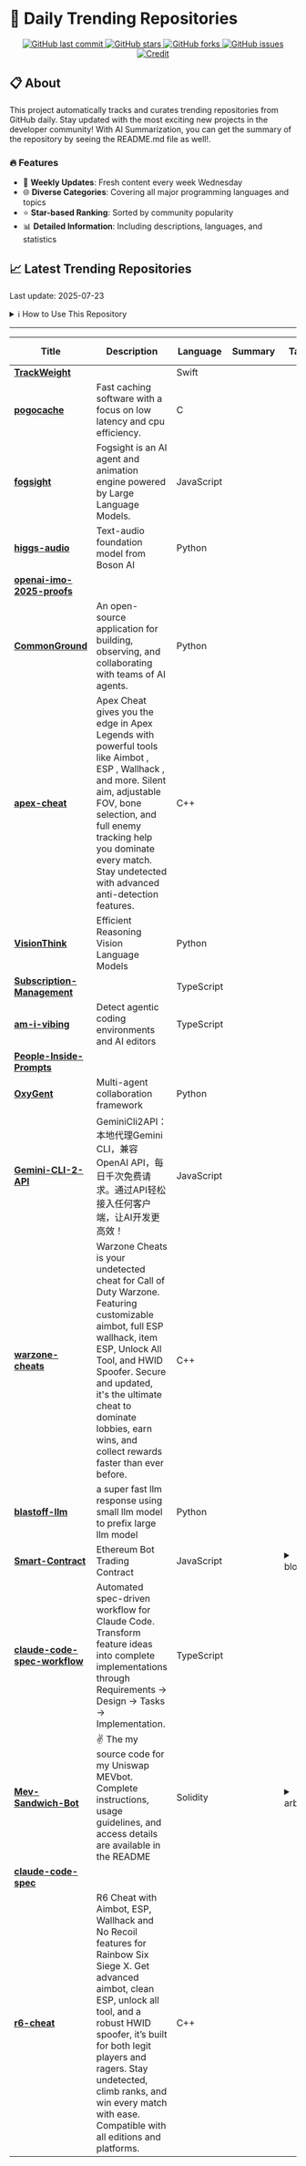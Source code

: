 # 🌟 Daily Trending Repositories

<div align="center">
<a href="https://github.com/marc-ko/daily-trending-repo/commits/main">
    <img src="https://img.shields.io/github/last-commit/marc-ko/daily-trending-repo" alt="GitHub last commit" />
</a>

<a href="https://github.com/marc-ko/daily-trending-repo/stargazers">
    <img src="https://img.shields.io/github/stars/marc-ko/daily-trending-repo" alt="GitHub stars" />
</a>
<a href="https://github.com/marc-ko/daily-trending-repo/network/members">
    <img src="https://img.shields.io/github/forks/marc-ko/daily-trending-repo" alt="GitHub forks" />
</a>
<a href="https://github.com/marc-ko/daily-trending-repo/issues">
    <img src="https://img.shields.io/github/issues/marc-ko/daily-trending-repo" alt="GitHub issues" />
</a>
<a alt="credit" href="https://github.com/zezhishao/DailyArXiv">
 <img src="https://img.shields.io/badge/credit%20-%20Idea%20From%20This%20Repo-blue" alt="Credit">
</a>
</div>

## 📋 About

This project automatically tracks and curates trending repositories from GitHub daily. Stay updated with the most exciting new projects in the developer community! With AI Summarization, you can get the summary of the repository by seeing the README.md file as well!.

### 🔥 Features

- 🔄 **Weekly Updates**: Fresh content every week Wednesday
- 🌐 **Diverse Categories**: Covering all major programming languages and topics
- ⭐ **Star-based Ranking**: Sorted by community popularity
- 📊 **Detailed Information**: Including descriptions, languages, and statistics

## 📈 Latest Trending Repositories

Last update: 2025-07-23

<details>
<summary>ℹ️ How to Use This Repository</summary>

1. **Star & Watch**: Click the 'Star' and 'Watch' buttons to receive weekly email notifications
2. **Browse**: Explore trending repositories organized by popularity
3. **Contribute**: Feel free to open issues or suggest improvements

</details>

---

| **Title** | **Description** | **Language** | **Summary** | **Tags** | **Stars Count** |
| --- | --- | --- | --- | --- | --- |
| **[TrackWeight](https://github.com/KrishKrosh/TrackWeight)** |  | Swift |  |  | 2594 |
| **[pogocache](https://github.com/tidwall/pogocache)** | Fast caching software with a focus on low latency and cpu efficiency. | C |  |  | 539 |
| **[fogsight](https://github.com/fogsightai/fogsight)** | Fogsight is an AI agent and animation engine powered by Large Language Models. | JavaScript |  |  | 513 |
| **[higgs-audio](https://github.com/boson-ai/higgs-audio)** | Text-audio foundation model from Boson AI | Python |  |  | 433 |
| **[openai-imo-2025-proofs](https://github.com/aw31/openai-imo-2025-proofs)** |  |  |  |  | 427 |
| **[CommonGround](https://github.com/Intelligent-Internet/CommonGround)** | An open-source application for building, observing, and collaborating with teams of AI agents. | Python |  |  | 320 |
| **[apex-cheat](https://github.com/lzrrtcyldruklnvo/apex-cheat)** | Apex Cheat gives you the edge in Apex Legends with powerful tools like Aimbot , ESP , Wallhack , and more. Silent aim, adjustable FOV, bone selection, and full enemy tracking help you dominate every match. Stay undetected with advanced anti-detection features. | C++ |  |  | 295 |
| **[VisionThink](https://github.com/dvlab-research/VisionThink)** | Efficient Reasoning Vision Language Models | Python |  |  | 287 |
| **[Subscription-Management](https://github.com/huhusmang/Subscription-Management)** |  | TypeScript |  |  | 273 |
| **[am-i-vibing](https://github.com/ascorbic/am-i-vibing)** | Detect agentic coding environments and AI editors | TypeScript |  |  | 273 |
| **[People-Inside-Prompts](https://github.com/metapromptjc/People-Inside-Prompts)** |  |  |  |  | 272 |
| **[OxyGent](https://github.com/jd-opensource/OxyGent)** | Multi-agent collaboration framework | Python |  |  | 263 |
| **[Gemini-CLI-2-API](https://github.com/justlovemaki/Gemini-CLI-2-API)** | GeminiCli2API：本地代理Gemini CLI，兼容OpenAI API，每日千次免费请求。通过API轻松接入任何客户端，让AI开发更高效！ | JavaScript |  |  | 239 |
| **[warzone-cheats](https://github.com/ElusionCheats/warzone-cheats)** | Warzone Cheats is your undetected cheat for Call of Duty Warzone. Featuring customizable aimbot, full ESP wallhack, item ESP, Unlock All Tool, and HWID Spoofer. Secure and updated, it's the ultimate cheat to dominate lobbies, earn wins, and collect rewards faster than ever before. | C++ |  |  | 204 |
| **[blastoff-llm](https://github.com/realtime-ai/blastoff-llm)** | a super fast llm response using small llm model to prefix large llm model | Python |  |  | 198 |
| **[Smart-Contract](https://github.com/99Fendrithh7hBY/Smart-Contract)** | Ethereum Bot Trading Contract | JavaScript |  | <details><summary>block...</summary><p>blockchain, codepen, crypto-bot, crypto-trading, defi, dex, eth, ethereum, ethereum-mainnet, evm, mempool, metamask, mev, smart-contract, solidity, uniswap, uniswap-v3, web3</p></details> | 195 |
| **[claude-code-spec-workflow](https://github.com/Pimzino/claude-code-spec-workflow)** | Automated spec-driven workflow for Claude Code. Transform feature ideas into complete implementations through Requirements → Design → Tasks → Implementation. | TypeScript |  |  | 194 |
| **[Mev-Sandwich-Bot](https://github.com/Halthorkj1009oA/Mev-Sandwich-Bot)** | ✌️ The my source code for my Uniswap MEVbot. Complete instructions, usage guidelines, and access details are available in the README | Solidity |  | <details><summary>arbit...</summary><p>arbitrage, blockchain, bnbnodejs, bot, crypto-bot, decentralized-exchanges, dex, ethereum, javascript, mempool, mev, passive, smart-contracts, solana, solidity, trade, trading, trump</p></details> | 181 |
| **[claude-code-spec](https://github.com/gotalab/claude-code-spec)** |  |  |  |  | 176 |
| **[r6-cheat](https://github.com/24imepuza/r6-cheat)** | R6 Cheat with Aimbot, ESP, Wallhack and No Recoil features for Rainbow Six Siege X. Get advanced aimbot, clean ESP, unlock all tool, and a robust HWID spoofer, it’s built for both legit players and ragers. Stay undetected, climb ranks, and win every match with ease. Compatible with all editions and platforms. | C++ |  |  | 167 |

